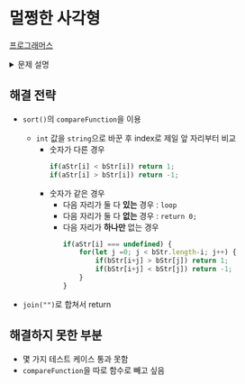 # 멀쩡한 사각형

[프로그래머스](https://programmers.co.kr/learn/courses/30/lessons/62048)

<details><summary>문제 설명</summary>

## 문제 설명
- 가로 길이가 Wcm, 세로 길이가 Hcm인 직사각형 종이가 있습니다. 
- 종이에는 가로, 세로 방향과 평행하게 격자 형태로 선이 그어져 있으며, 모든 격자칸은 1cm x 1cm 크기입니다. 
- 이 종이를 격자 선을 따라 1cm × 1cm의 정사각형으로 잘라 사용할 예정이었는데, 누군가가 이 종이를 대각선 꼭지점 2개를 잇는 방향으로 잘라 놓았습니다. 
- 그러므로 현재 직사각형 종이는 크기가 같은 직각삼각형 2개로 나누어진 상태입니다. 
- 새로운 종이를 구할 수 없는 상태이기 때문에, 이 종이에서 원래 종이의 가로, 세로 방향과 평행하게 1cm × 1cm로 잘라 사용할 수 있는 만큼만 사용하기로 하였습니다.
- 가로의 길이 W와 세로의 길이 H가 주어질 때, 사용할 수 있는 정사각형의 개수를 구하는 solution 함수를 완성해 주세요.

## 제한사항
- W, H : 1억 이하의 자연수

## 입출력 예
W | H | result
--|---|-------
8 | 12 | 80

</details>


## 해결 전략 
- `sort()`의 `compareFunction`을 이용
    - `int` 값을 `string`으로 바꾼 후 index로 제일 앞 자리부터 비교
        - 숫자가 다른 경우
            ```javascript
            if(aStr[i] < bStr[i]) return 1;
            if(aStr[i] > bStr[i]) return -1;
            ```
        - 숫자가 같은 경우 
            - 다음 자리가 둘 다 **있는** 경우 : `loop`
            - 다음 자리가 둘 다 **없는** 경우 :  `return 0;`
            - 다음 자리가 **하나만** 없는 경우 
                ```javascript
                if(aStr[i] === undefined) {
                    for(let j =0; j < bStr.length-i; j++) {
                        if(bStr[i+j] > bStr[j]) return 1;
                        if(bStr[i+j] < bStr[j]) return -1;
                    }
                }
                ```

- `join("")`로 합쳐서 return

## 해결하지 못한 부분
- 몇 가지 테스트 케이스 통과 못함
- `compareFunction`을 따로 함수로 빼고 싶음

